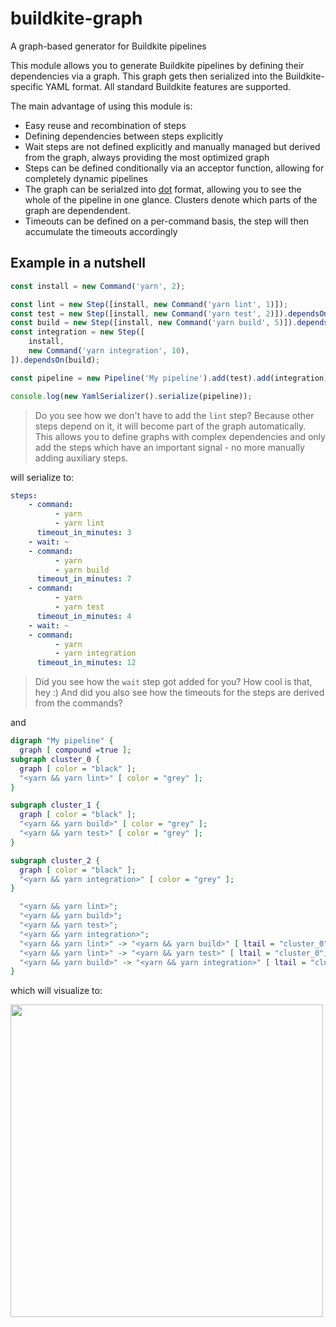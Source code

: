 # buildkite-graph

A graph-based generator for Buildkite pipelines

This module allows you to generate Buildkite pipelines by defining their dependencies via a graph. This graph gets then serialized into the Buildkite-specific YAML format.
All standard Buildkite features are supported.

The main advantage of using this module is:

-   Easy reuse and recombination of steps
-   Defining dependencies between steps explicitly
-   Wait steps are not defined explicitly and manually managed but derived from the graph, always providing the most optimized graph
-   Steps can be defined conditionally via an acceptor function, allowing for completely dynamic pipelines
-   The graph can be serialzed into [dot](https://www.graphviz.org/) format, allowing you to see the whole of the pipeline in one glance. Clusters denote which parts of the graph are dependendent.
-   Timeouts can be defined on a per-command basis, the step will then accumulate the timeouts accordingly

## Example in a nutshell

```ts
const install = new Command('yarn', 2);

const lint = new Step([install, new Command('yarn lint', 1)]);
const test = new Step([install, new Command('yarn test', 2)]).dependsOn(lint);
const build = new Step([install, new Command('yarn build', 5)]).dependsOn(lint);
const integration = new Step([
    install,
    new Command('yarn integration', 10),
]).dependsOn(build);

const pipeline = new Pipeline('My pipeline').add(test).add(integration);

console.log(new YamlSerializer().serialize(pipeline));
```

> Do you see how we don't have to add the `lint` step? Because other steps depend on it, it will become part of the graph automatically. This allows you to define graphs with complex dependencies and only add the steps which have an important signal - no more manually adding auxiliary steps.

will serialize to:

```yaml
steps:
    - command:
          - yarn
          - yarn lint
      timeout_in_minutes: 3
    - wait: ~
    - command:
          - yarn
          - yarn build
      timeout_in_minutes: 7
    - command:
          - yarn
          - yarn test
      timeout_in_minutes: 4
    - wait: ~
    - command:
          - yarn
          - yarn integration
      timeout_in_minutes: 12
```

> Did you see how the `wait` step got added for you? How cool is that, hey :)
> And did you also see how the timeouts for the steps are derived from the commands?

and

```dot
digraph "My pipeline" {
  graph [ compound =true ];
subgraph cluster_0 {
  graph [ color = "black" ];
  "<yarn && yarn lint>" [ color = "grey" ];
}

subgraph cluster_1 {
  graph [ color = "black" ];
  "<yarn && yarn build>" [ color = "grey" ];
  "<yarn && yarn test>" [ color = "grey" ];
}

subgraph cluster_2 {
  graph [ color = "black" ];
  "<yarn && yarn integration>" [ color = "grey" ];
}

  "<yarn && yarn lint>";
  "<yarn && yarn build>";
  "<yarn && yarn test>";
  "<yarn && yarn integration>";
  "<yarn && yarn lint>" -> "<yarn && yarn build>" [ ltail = "cluster_0", lhead = "cluster_1" ];
  "<yarn && yarn lint>" -> "<yarn && yarn test>" [ ltail = "cluster_0", lhead = "cluster_1" ];
  "<yarn && yarn build>" -> "<yarn && yarn integration>" [ ltail = "cluster_1", lhead = "cluster_2" ];
}
```

which will visualize to:

<img src="https://user-images.githubusercontent.com/188038/61578524-b6cfc280-ab3b-11e9-87ab-28fa6be480ff.png" width="500">
